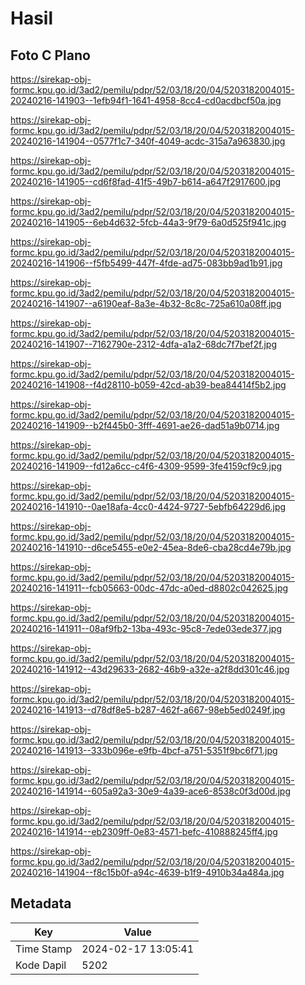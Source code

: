 # Hasil

## Foto C Plano

https://sirekap-obj-formc.kpu.go.id/3ad2/pemilu/pdpr/52/03/18/20/04/5203182004015-20240216-141903--1efb94f1-1641-4958-8cc4-cd0acdbcf50a.jpg

https://sirekap-obj-formc.kpu.go.id/3ad2/pemilu/pdpr/52/03/18/20/04/5203182004015-20240216-141904--0577f1c7-340f-4049-acdc-315a7a963830.jpg

https://sirekap-obj-formc.kpu.go.id/3ad2/pemilu/pdpr/52/03/18/20/04/5203182004015-20240216-141905--cd6f8fad-41f5-49b7-b614-a647f2917600.jpg

https://sirekap-obj-formc.kpu.go.id/3ad2/pemilu/pdpr/52/03/18/20/04/5203182004015-20240216-141905--6eb4d632-5fcb-44a3-9f79-6a0d525f941c.jpg

https://sirekap-obj-formc.kpu.go.id/3ad2/pemilu/pdpr/52/03/18/20/04/5203182004015-20240216-141906--f5fb5499-447f-4fde-ad75-083bb9ad1b91.jpg

https://sirekap-obj-formc.kpu.go.id/3ad2/pemilu/pdpr/52/03/18/20/04/5203182004015-20240216-141907--a6190eaf-8a3e-4b32-8c8c-725a610a08ff.jpg

https://sirekap-obj-formc.kpu.go.id/3ad2/pemilu/pdpr/52/03/18/20/04/5203182004015-20240216-141907--7162790e-2312-4dfa-a1a2-68dc7f7bef2f.jpg

https://sirekap-obj-formc.kpu.go.id/3ad2/pemilu/pdpr/52/03/18/20/04/5203182004015-20240216-141908--f4d28110-b059-42cd-ab39-bea84414f5b2.jpg

https://sirekap-obj-formc.kpu.go.id/3ad2/pemilu/pdpr/52/03/18/20/04/5203182004015-20240216-141909--b2f445b0-3fff-4691-ae26-dad51a9b0714.jpg

https://sirekap-obj-formc.kpu.go.id/3ad2/pemilu/pdpr/52/03/18/20/04/5203182004015-20240216-141909--fd12a6cc-c4f6-4309-9599-3fe4159cf9c9.jpg

https://sirekap-obj-formc.kpu.go.id/3ad2/pemilu/pdpr/52/03/18/20/04/5203182004015-20240216-141910--0ae18afa-4cc0-4424-9727-5ebfb64229d6.jpg

https://sirekap-obj-formc.kpu.go.id/3ad2/pemilu/pdpr/52/03/18/20/04/5203182004015-20240216-141910--d6ce5455-e0e2-45ea-8de6-cba28cd4e79b.jpg

https://sirekap-obj-formc.kpu.go.id/3ad2/pemilu/pdpr/52/03/18/20/04/5203182004015-20240216-141911--fcb05663-00dc-47dc-a0ed-d8802c042625.jpg

https://sirekap-obj-formc.kpu.go.id/3ad2/pemilu/pdpr/52/03/18/20/04/5203182004015-20240216-141911--08af9fb2-13ba-493c-95c8-7ede03ede377.jpg

https://sirekap-obj-formc.kpu.go.id/3ad2/pemilu/pdpr/52/03/18/20/04/5203182004015-20240216-141912--43d29633-2682-46b9-a32e-a2f8dd301c46.jpg

https://sirekap-obj-formc.kpu.go.id/3ad2/pemilu/pdpr/52/03/18/20/04/5203182004015-20240216-141913--d78df8e5-b287-462f-a667-98eb5ed0249f.jpg

https://sirekap-obj-formc.kpu.go.id/3ad2/pemilu/pdpr/52/03/18/20/04/5203182004015-20240216-141913--333b096e-e9fb-4bcf-a751-5351f9bc6f71.jpg

https://sirekap-obj-formc.kpu.go.id/3ad2/pemilu/pdpr/52/03/18/20/04/5203182004015-20240216-141914--605a92a3-30e9-4a39-ace6-8538c0f3d00d.jpg

https://sirekap-obj-formc.kpu.go.id/3ad2/pemilu/pdpr/52/03/18/20/04/5203182004015-20240216-141914--eb2309ff-0e83-4571-befc-410888245ff4.jpg

https://sirekap-obj-formc.kpu.go.id/3ad2/pemilu/pdpr/52/03/18/20/04/5203182004015-20240216-141904--f8c15b0f-a94c-4639-b1f9-4910b34a484a.jpg


## Metadata

| Key        | Value               |
| ---------- | ------------------- |
| Time Stamp | 2024-02-17 13:05:41 |
| Kode Dapil | 5202                |



